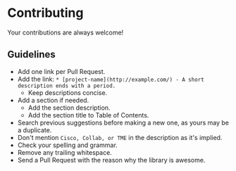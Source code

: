 # Contributing

Your contributions are always welcome!

## Guidelines

* Add one link per Pull Request.
* Add the link: `* [project-name](http://example.com/) - A short description ends with a period.`
    * Keep descriptions concise.
* Add a section if needed.
    * Add the section description.
    * Add the section title to Table of Contents.
* Search previous suggestions before making a new one, as yours may be a duplicate.
* Don't mention `Cisco, Collab, or TME` in the description as it's implied.
* Check your spelling and grammar.
* Remove any trailing whitespace.
* Send a Pull Request with the reason why the library is awesome.

